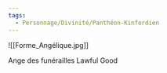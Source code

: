 ```yaml
---
tags:
  - Personnage/Divinité/Panthéon-Kinfordien
---
```


![[Forme_Angélique.jpg]]

Ange des funérailles
Lawful Good